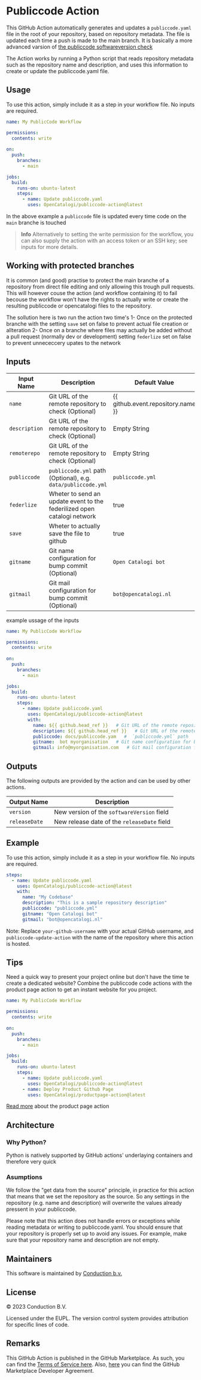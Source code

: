 # Publiccode Action
This GitHub Action automatically generates and updates a `publiccode.yaml` file in the root of your repository, based on repository metadata. The file is updated each time a push is made to the main branch. It is basically a more advanced varsion of [the publiccode softwareversion check](https://github.com/italia/publiccode-softwareversion-check-action/tree/master)

The Action works by running a Python script that reads repository metadata such as the repository name and description, and uses this information to create or update the publiccode.yaml file.

## Usage
To use this action, simply include it as a step in your workflow file. No inputs are required.

````yaml
name: My PublicCode Workflow

permissions:
  contents: write
  
on:
  push:
    branches:
      - main

jobs:
  build:
    runs-on: ubuntu-latest
    steps:
      - name: Update publiccode.yaml
        uses: OpenCatalogi/publiccode-action@latest
````

In the above example a `publiccode` file is updated every time code on the `main` branche is touched

> **Info**
> Alternatively to setting the write permission for the workflow, you can also supply the action with an access token or an SSH key; see inputs for more details.

## Working with protected branches
It is common (and good) practise to protect the main branche of a repository from direct file editing and only allowing this trough pull requests. This will however couse the action (and workflow containing it) to fail becouse the workflow won't have the rights to actually write or create the resulting publiccode or opencatalogi files to the repository.

The sollution here is two run the action two time's
1- Once on the protected branche with the setting `save` set on false to prevent actual file creation or allteration
2- Once on a branche where files may actually be added without a pull request (normally dev or development) setting `federlize` set on false to prevent unnececcery upates to the network


## Inputs

| Input Name   | Description                                                  | Default Value                            |
|--------------|--------------------------------------------------------------|------------------------------------------|
| `name` | Git URL of the remote repository to check (Optional)         | {{ github.event.repository.name }} <br/> |
| `description` | Git URL of the remote repository to check (Optional)         | Empty String                             |
| `remoterepo` | Git URL of the remote repository to check (Optional)         | Empty String                             |
| `publiccode` | `publiccode.yml` path (Optional), e.g. `data/publiccode.yml` | `publiccode.yml`                         |
| `federlize` | Wheter to send an update event to the federilized open catalogi network | true                                     |
| `save` | Wheter to actually save the file to github | true                                     |
| `gitname`    | Git name configuration for bump commit (Optional)            | `Open Catalogi bot`                      |
| `gitmail`    | Git mail configuration for bump commit (Optional)            | `bot@opencatalogi.nl`                    |

example ussage of the inputs

````yaml
name: My PublicCode Workflow

permissions:
  contents: write
  
on:
  push:
    branches:
      - main

jobs:
  build:
    runs-on: ubuntu-latest
    steps:
      - name: Update publiccode.yaml
        uses: OpenCatalogi/publiccode-action@latest
        with:
          name: ${{ github.head_ref }}   # Git URL of the remote repository to check
          description: ${{ github.head_ref }}   # Git URL of the remote repository to check
          publiccode: docs/publiccode.yam   #  `publiccode.yml` path
          gitname:  bot myorganisation   # Git name configuration for bump commit
          gitmail: info@myorganisation.com   # Git mail configuration for bump commit
````

## Outputs
The following outputs are provided by the action and can be used by other actions. 

| Output Name    | Description                                     |
|----------------|-------------------------------------------------|
| `version`      | New version of the `softwareVersion` field     |
| `releaseDate`  | New release date of the `releaseDate` field   |


## Example
To use this action, simply include it as a step in your workflow file. No inputs are required.

````yaml
steps:
  - name: Update publiccode.yaml
    uses: OpenCatalogi/publiccode-action@latest
    with:
      name: "My Codebase"
      description: "This is a sample repository description"
      publiccode: "publiccode.yml"
      gitname: "Open Catalogi bot"
      gitmail: "bot@opencatalogi.nl"
````
Note: Replace `your-github-username` with your actual GitHub username, and `publiccode-update-action` with the name of the repository where this action is hosted.

## Tips
Need a quick way to present your project online but don't have the time te create a dedicated website? Combine the publiccode code actions with the product page action to get an instant website for you project.

````yaml
name: My PublicCode Workflow

permissions:
  contents: write
  
on:
  push:
    branches:
      - main

jobs:
  build:
    runs-on: ubuntu-latest
    steps:
      - name: Update publiccode.yaml
        uses: OpenCatalogi/publiccode-action@latest
      - name: Deploy Product Github Page
        uses: OpenCatalogi/productpage-action@latest
````

[Read more](https://github.com/marketplace/actions/create-an-product-page) about the product  page action 

## Architecture
### Why Python?
Python is natively supported by GitHub actions' underlaying containers and therefore very quick

### Asumptions
We follow the "get data from the source" principle, in practice for this action that means that we set the repository as the source. So any settings in the repository (e.g. name and description) will overwrite the values already pressent in your publiccode.

Please note that this action does not handle errors or exceptions while reading metadata or writing to publiccode.yaml. You should ensure that your repository is properly set up to avoid any issues. For example, make sure that your repository name and description are not empty.

## Maintainers
This software is maintained by [Conduction b.v.](https://conduction.nl/)

## License
© 2023 Conduction B.V.

Licensed under the EUPL. The version control system provides attribution for specific lines of code.

## Remarks
This GitHub Action is published in the GitHub Marketplace. As such, you can find the [Terms of Service here](). Also, [here]() you can find the GitHub Marketplace Developer Agreement.
